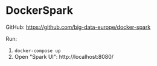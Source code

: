 # DockerSpark

GitHub: https://github.com/big-data-europe/docker-spark

Run: 
1. `docker-compose up`
2. Open "Spark UI": http://localhost:8080/
